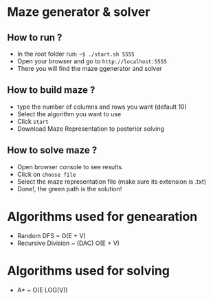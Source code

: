 # Maze generator & solver

## How to run ?
 * In the root folder run: ``` ~$ ./start.sh 5555 ```
 * Open your browser and go to `http://localhost:5555`
 * There you will find the maze ggenerator and solver

## How to build maze ?
 * type the number of columns and rows you want (default 10)
 * Select the algorithm you want to use
 * Click `start`
 * Download Maze Representation to posterior solving

 ## How to solve maze ?
 * Open browser console to see results.
 * Click on `choose file`
 * Select the maze representation file (make sure its extension is .txt)
 * Done!, the green path is the solution!

 # Algorithms used for genearation
  * Random DFS ~ O(E + V)
  * Recursive Division ~ (DAC) O(E + V)

  # Algorithms used for solving
  * A* ~ O(E LOG(V)) 
